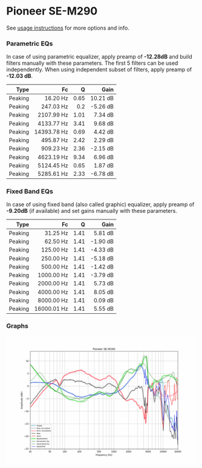 # Pioneer SE-M290
See [usage instructions](https://github.com/jaakkopasanen/AutoEq#usage) for more options and info.

### Parametric EQs
In case of using parametric equalizer, apply preamp of **-12.28dB** and build filters manually
with these parameters. The first 5 filters can be used independently.
When using independent subset of filters, apply preamp of **-12.03 dB**.

| Type    | Fc          |    Q | Gain     |
|--------:|------------:|-----:|---------:|
| Peaking | 16.20 Hz    | 0.65 | 10.21 dB |
| Peaking | 247.03 Hz   | 0.2  | -5.26 dB |
| Peaking | 2107.99 Hz  | 1.01 | 7.34 dB  |
| Peaking | 4133.77 Hz  | 3.41 | 9.68 dB  |
| Peaking | 14393.78 Hz | 0.69 | 4.42 dB  |
| Peaking | 495.87 Hz   | 2.42 | 2.29 dB  |
| Peaking | 909.23 Hz   | 2.36 | -2.15 dB |
| Peaking | 4623.19 Hz  | 9.34 | 6.96 dB  |
| Peaking | 5124.45 Hz  | 0.65 | 1.87 dB  |
| Peaking | 5285.61 Hz  | 2.33 | -6.78 dB |

### Fixed Band EQs
In case of using fixed band (also called graphic) equalizer, apply preamp of **-9.20dB**
(if available) and set gains manually with these parameters.

| Type    | Fc          |    Q | Gain     |
|--------:|------------:|-----:|---------:|
| Peaking | 31.25 Hz    | 1.41 | 5.81 dB  |
| Peaking | 62.50 Hz    | 1.41 | -1.90 dB |
| Peaking | 125.00 Hz   | 1.41 | -4.33 dB |
| Peaking | 250.00 Hz   | 1.41 | -5.18 dB |
| Peaking | 500.00 Hz   | 1.41 | -1.42 dB |
| Peaking | 1000.00 Hz  | 1.41 | -3.79 dB |
| Peaking | 2000.00 Hz  | 1.41 | 5.73 dB  |
| Peaking | 4000.00 Hz  | 1.41 | 8.05 dB  |
| Peaking | 8000.00 Hz  | 1.41 | 0.09 dB  |
| Peaking | 16000.01 Hz | 1.41 | 5.55 dB  |

### Graphs
![](./Pioneer%20SE-M290.png)